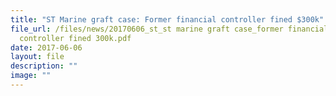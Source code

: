 ```yaml
---
title: "ST Marine graft case: Former financial controller fined $300k"
file_url: /files/news/20170606_st_st marine graft case_former financial
  controller fined 300k.pdf
date: 2017-06-06
layout: file
description: ""
image: ""
---
```

